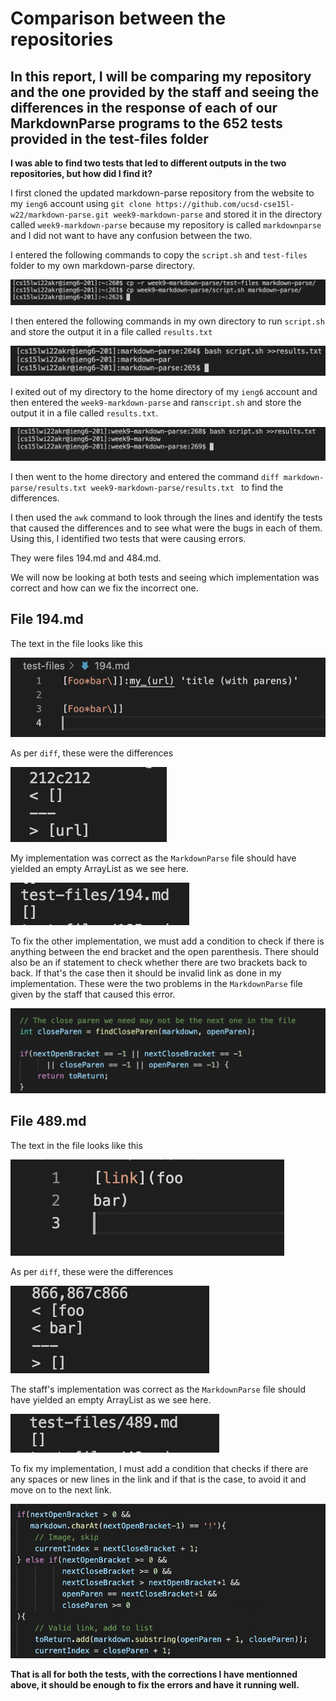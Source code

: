 # Comparison between the repositories 

## In this report, I will be comparing my repository and the one provided by the staff and seeing the differences in the response of each of our MarkdownParse programs to the 652 tests provided in the test-files folder

**I was able to find two tests that led to different outputs in the two repositories, but how did I find it?**

I first cloned the updated markdown-parse repository from the website to my ```ieng6``` account using ```git clone https://github.com/ucsd-cse15l-w22/markdown-parse.git week9-markdown-parse``` and stored it in the directory called ```week9-markdown-parse```
because my repository is called ```markdownparse``` and I did not want to have any confusion between the two. 

I entered the following commands to copy the ```script.sh``` and ```test-files``` folder to my own markdown-parse directory.

![Copy](Copy.png)

I then entered the following commands in my own directory to run ```script.sh``` and store the output it in a file called ```results.txt```

![Own results](OwnResults.png)

I exited out of my directory to the home directory of my ```ieng6``` account and then entered the ```week9-markdown-parse``` and ran```script.sh``` 
and store the output it in a file called ```results.txt```.

![Their result](TheirResults.png)


I then went to the home directory and entered the command ```diff markdown-parse/results.txt week9-markdown-parse/results.txt ``` to find the differences. 

I then used the ```awk``` command to look through the lines and identify the tests that caused the differences and to see what were the bugs in each of them.
Using this, I identified two tests that were causing errors. 

They were files 194.md and 484.md.

We will now be looking at both tests and seeing which implementation was correct and how can we fix the incorrect one.


## File 194.md

The text in the file looks like this 

![194.md](194.png)

As per ```diff```, these were the differences 

![194diff](194diff.png)

My implementation was correct as the ```MarkdownParse``` file should have yielded an empty ArrayList as we see here.

![my194](my194.png)

To fix the other implementation, we must add a condition to check if there is anything between the end bracket and the open parenthesis. 
There should also be an if statement to check whether there are two brackets back to back. If that's the case then it should be invalid 
link as done in my implementation. These were the two problems in the ```MarkdownParse``` file given by the staff that caused this error.

![fail1](fail1.png)


## File 489.md

The text in the file looks like this

![489.md](489.png)

As per ```diff```, these were the differences 

![489diff](489diff.png)

The staff's implementation was correct as the ```MarkdownParse``` file should have yielded an empty ArrayList as we see here.

![their489](their489.png)

To fix my implementation, I must add a condition that checks if there are any spaces or new lines in the link and if that is the case, 
to avoid it and move on to the next link.

![fail2](fail2.png)


**That is all for both the tests, with the corrections I have mentionned above, it should be enough to fix the errors and have it running well.**

